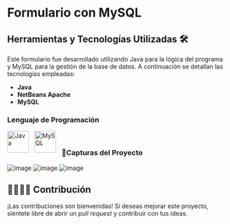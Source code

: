 # Formulario con MySQL

## Herramientas y Tecnologías Utilizadas 🛠️
Este formulario fue desarrollado utilizando Java para la lógica del programa y MySQL para la gestión de la base de datos. A continuación se detallan las tecnologías empleadas:

- **Java**
- **NetBeans Apache**
- **MySQL**

### Lenguaje de Programación
<a href="https://www.java.com/" target="_blank"><img align="left" alt="Java" width="50px" style="padding-right:10px;" src="https://techstack-generator.vercel.app/java-icon.svg" /></a>
<a href="https://www.mysql.com/" target="_blank"><img align="left" alt="MySQL" width="50px" style="padding-right:10px;" src="https://techstack-generator.vercel.app/mysql-icon.svg" /></a><br>


### 📸Capturas del Proyecto
![image](https://github.com/user-attachments/assets/2aec3050-eb15-4c18-b3cb-7332823416a2)
![image](https://github.com/user-attachments/assets/3383a3dd-5683-4923-b928-2b3102d99238)
![image](https://github.com/user-attachments/assets/14fb2da4-4c16-4dd6-bcc7-e917b89fd53c)

## 🫱🏻‍🫲🏻 Contribución
¡Las contribuciones son bienvenidas! Si deseas mejorar este proyecto, siéntete libre de abrir un _pull request_ y contribuir con tus ideas.





